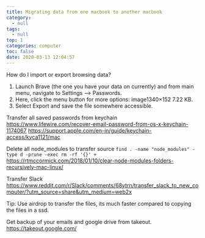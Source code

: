 ```yaml
---
title: Migrating data from one macbook to another macbook
category:
  - null
tags:
  - null
top: 1
categories: computer
toc: false
date: 2020-03-13 12:04:57
---
```


How do I import or export browsing data?
1. Launch Brave (the one you have your data on currently) and from main menu, navigate to Settings --> Passwords.
2. Here, click the menu button for more options: image1340×152 7.22 KB.
3. Select Export and save the file somewhere accessible.

Transfer all saved passwords from keychain
https://www.lifewire.com/recover-email-password-from-os-x-keychain-1174067
https://support.apple.com/en-in/guide/keychain-access/kyca1121/mac

Delete all node_modules to transfer source
```find . -name "node_modules" -type d -prune -exec rm -rf '{}' +```
https://rtmccormick.com/2018/01/10/clear-node-modules-folders-recursively-mac-linux/

Transfer Slack
https://www.reddit.com/r/Slack/comments/68ytrn/transfer_slack_to_new_computer/?utm_source=share&utm_medium=web2x

Tip:
Use airdrop to transfer the files, its much faster compared to copying the files in a ssd.

Get backup of your emails and google drive from takeout.
https://takeout.google.com/